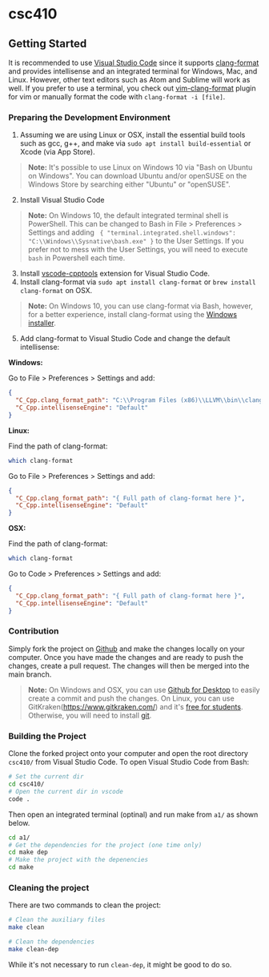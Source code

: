 # csc410


## Getting Started

It is recommended to use [Visual Studio Code](https://code.visualstudio.com/) since it supports [clang-format](https://clang.llvm.org/docs/ClangFormat.html) and provides intellisense and an integrated terminal for Windows, Mac, and Linux. However, other text editors such as Atom and Sublime will work as well. If you prefer to use a terminal, you check out [vim-clang-format](https://github.com/rhysd/vim-clang-format) plugin for vim or manually format the code with `clang-format -i [file]`.

### Preparing the Development Environment

1.  Assuming we are using Linux or OSX, install the essential build tools such as gcc, g++, and make via `sudo apt install build-essential` or Xcode (via App Store).

> **Note:** It's possible to use Linux on Windows 10 via "Bash on Ubuntu on Windows". You can download Ubuntu and/or openSUSE on the Windows Store by searching either "Ubuntu" or "openSUSE".

2. Install Visual Studio Code
  > **Note:** On Windows 10, the default integrated terminal shell is PowerShell. This can be changed to Bash in File > Preferences > Settings and adding ` { "terminal.integrated.shell.windows": "C:\\Windows\\Sysnative\bash.exe" }` to the User Settings. If you prefer not to mess with the User Settings, you will need to execute `bash` in Powershell each time.

3. Install [vscode-cpptools](https://marketplace.visualstudio.com/items?itemName=ms-vscode.cpptools) extension for Visual Studio Code.
4. Install clang-format via `sudo apt install clang-format` or `brew install clang-format` on OSX.
> **Note:** On Windows 10, you can use clang-format via Bash, however, for a better experience, install clang-format using the [Windows installer](https://llvm.org/builds).

5. Add clang-format to Visual Studio Code and change the default intellisense:

**Windows:** 

Go to File > Preferences > Settings and add:

```json
{
  "C_Cpp.clang_format_path": "C:\\Program Files (x86)\\LLVM\\bin\\clang-format.exe",
  "C_Cpp.intellisenseEngine": "Default"
}
```

**Linux:**

Find the path of clang-format:

```bash
which clang-format
```
Go to File > Preferences > Settings and add:
```json
{
  "C_Cpp.clang_format_path": "{ Full path of clang-format here }",
  "C_Cpp.intellisenseEngine": "Default"
}
```

**OSX:**

Find the path of clang-format:

```bash
which clang-format
```
Go to Code > Preferences > Settings and add:
```json
{
  "C_Cpp.clang_format_path": "{ Full path of clang-format here }",
  "C_Cpp.intellisenseEngine": "Default"
}
```

### Contribution

Simply fork the project on [Github](https://github.com) and make the changes locally on your computer. Once you have made the changes and are ready to push the changes, create a pull request. The changes will then be merged into the main branch.

> **Note:** On Windows and OSX, you can use [Github for Desktop](https://desktop.github.com/) to easily create a commit and push the changes. On Linux, you can use GitKraken(https://www.gitkraken.com/) and it's [free for students](https://www.gitkraken.com/github-student-developer-pack). Otherwise, you will need to install [git](https://git-scm.com/).

### Building the Project

Clone the forked project onto your computer and open the root directory `csc410/` from Visual Studio Code. To open Visual Studio Code from Bash:

```bash
# Set the current dir
cd csc410/
# Open the current dir in vscode
code .
```

Then open an integrated terminal (optinal) and run make from `a1/` as shown below.

```bash
cd a1/
# Get the dependencies for the project (one time only)
cd make dep
# Make the project with the depenencies
cd make
```

### Cleaning the project

There are two commands to clean the project:

```bash
# Clean the auxiliary files
make clean

# Clean the dependencies
make clean-dep
```

While it's not necessary to run `clean-dep`, it might be good to do so.